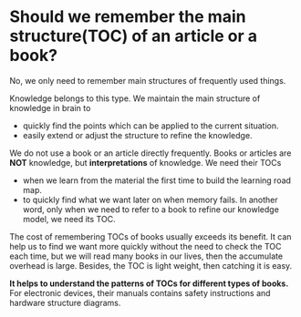 # Should we remember the main structure(TOC) of an article or a book?

No, we only need to remember main structures of frequently used things.

Knowledge belongs to this type. We maintain the main structure of knowledge in brain to
- quickly find the points which can be applied to the current situation.
- easily extend or adjust the structure to refine the knowledge.

We do not use a book or an article directly frequently. Books or articles are **NOT** knowledge, but **interpretations** of knowledge. We need their TOCs
- when we learn from the material the first time to build the learning road map.
- to quickly find what we want later on when memory fails.
In another word, only when we need to refer to a book to refine our knowledge model, we need its TOC.

The cost of remembering TOCs of books usually exceeds its benefit. It can help us to find we want more quickly without the need to check the TOC each time, but we will read many books in our lives, then the accumulate overhead is large. Besides, the TOC is light weight, then catching it is easy.

**It helps to understand the patterns of TOCs for different types of books.** For electronic devices, their manuals contains safety instructions and hardware structure diagrams.  